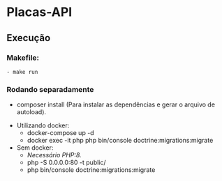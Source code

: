 # Placas-API
## Execução
###  Makefile:
    - make run
### Rodando separadamente   
  - composer install (Para instalar as dependências e gerar o arquivo de autoload).
  * Utilizando docker:
    - docker-compose up -d
    - docker exec -it php php bin/console doctrine:migrations:migrate 
  * Sem docker:
    - *Necessário PHP:8.*
    - php -S 0.0.0.0:80 -t public/
    - php bin/console doctrine:migrations:migrate 
